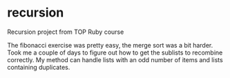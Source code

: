# recursion
Recursion project from TOP Ruby course

The fibonacci exercise was pretty easy, the merge sort was a bit harder. Took me a couple of days to figure out how to get the sublists to recombine correctly. My method can handle lists with an odd number of items and lists containing duplicates. 
